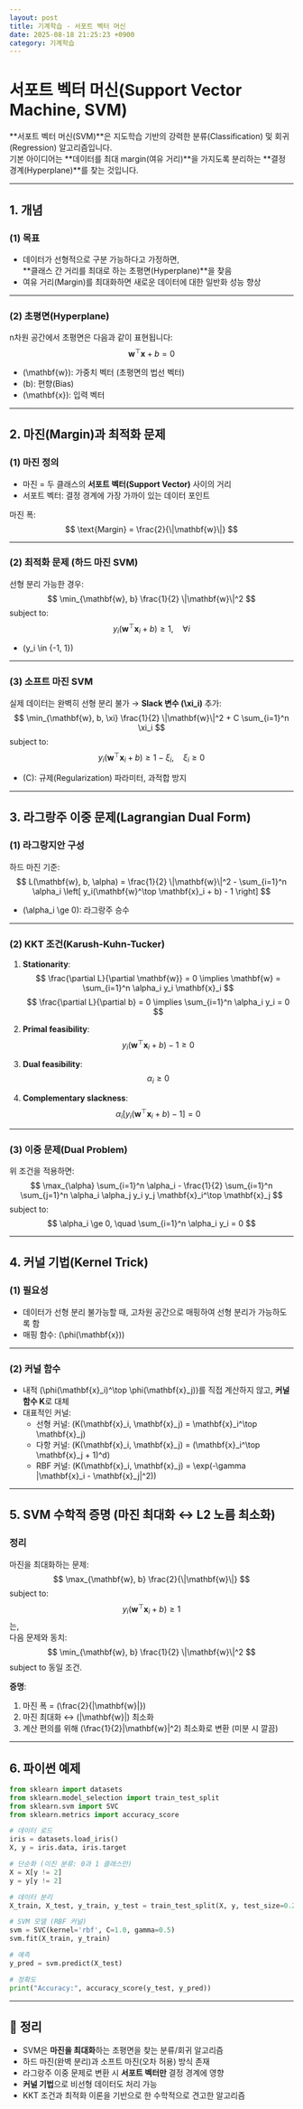 ```yaml
---
layout: post
title: 기계학습 - 서포트 벡터 머신
date: 2025-08-18 21:25:23 +0900
category: 기계학습
---
```

# 서포트 벡터 머신(Support Vector Machine, SVM)

**서포트 벡터 머신(SVM)**은 지도학습 기반의 강력한 분류(Classification) 및 회귀(Regression) 알고리즘입니다.  
기본 아이디어는 **데이터를 최대 margin(여유 거리)**을 가지도록 분리하는 **결정 경계(Hyperplane)**를 찾는 것입니다.

---

## 1. 개념

### (1) 목표
- 데이터가 선형적으로 구분 가능하다고 가정하면,  
  **클래스 간 거리를 최대로 하는 초평면(Hyperplane)**을 찾음
- 여유 거리(Margin)를 최대화하면 새로운 데이터에 대한 일반화 성능 향상

---

### (2) 초평면(Hyperplane)
n차원 공간에서 초평면은 다음과 같이 표현됩니다:
$$
\mathbf{w}^\top \mathbf{x} + b = 0
$$
- \(\mathbf{w}\): 가중치 벡터 (초평면의 법선 벡터)
- \(b\): 편향(Bias)
- \(\mathbf{x}\): 입력 벡터

---

## 2. 마진(Margin)과 최적화 문제

### (1) 마진 정의
- 마진 = 두 클래스의 **서포트 벡터(Support Vector)** 사이의 거리
- 서포트 벡터: 결정 경계에 가장 가까이 있는 데이터 포인트

마진 폭:
$$
\text{Margin} = \frac{2}{\|\mathbf{w}\|}
$$

---

### (2) 최적화 문제 (하드 마진 SVM)
선형 분리 가능한 경우:
$$
\min_{\mathbf{w}, b} \frac{1}{2} \|\mathbf{w}\|^2
$$
subject to:
$$
y_i(\mathbf{w}^\top \mathbf{x}_i + b) \ge 1, \quad \forall i
$$
- \(y_i \in \{-1, 1\}\)

---

### (3) 소프트 마진 SVM
실제 데이터는 완벽히 선형 분리 불가 → **Slack 변수 \(\xi_i\)** 추가:
$$
\min_{\mathbf{w}, b, \xi} \frac{1}{2} \|\mathbf{w}\|^2 + C \sum_{i=1}^n \xi_i
$$
subject to:
$$
y_i(\mathbf{w}^\top \mathbf{x}_i + b) \ge 1 - \xi_i, \quad \xi_i \ge 0
$$
- \(C\): 규제(Regularization) 파라미터, 과적합 방지

---

## 3. 라그랑주 이중 문제(Lagrangian Dual Form)

### (1) 라그랑지안 구성
하드 마진 기준:
$$
L(\mathbf{w}, b, \alpha) = \frac{1}{2} \|\mathbf{w}\|^2 - \sum_{i=1}^n \alpha_i \left[ y_i(\mathbf{w}^\top \mathbf{x}_i + b) - 1 \right]
$$
- \(\alpha_i \ge 0\): 라그랑주 승수

---

### (2) KKT 조건(Karush-Kuhn-Tucker)
1. **Stationarity**:
$$
\frac{\partial L}{\partial \mathbf{w}} = 0 \implies \mathbf{w} = \sum_{i=1}^n \alpha_i y_i \mathbf{x}_i
$$
$$
\frac{\partial L}{\partial b} = 0 \implies \sum_{i=1}^n \alpha_i y_i = 0
$$

2. **Primal feasibility**:
$$
y_i(\mathbf{w}^\top \mathbf{x}_i + b) - 1 \ge 0
$$

3. **Dual feasibility**:
$$
\alpha_i \ge 0
$$

4. **Complementary slackness**:
$$
\alpha_i \left[ y_i(\mathbf{w}^\top \mathbf{x}_i + b) - 1 \right] = 0
$$

---

### (3) 이중 문제(Dual Problem)
위 조건을 적용하면:
$$
\max_{\alpha} \sum_{i=1}^n \alpha_i - \frac{1}{2} \sum_{i=1}^n \sum_{j=1}^n \alpha_i \alpha_j y_i y_j \mathbf{x}_i^\top \mathbf{x}_j
$$
subject to:
$$
\alpha_i \ge 0, \quad \sum_{i=1}^n \alpha_i y_i = 0
$$

---

## 4. 커널 기법(Kernel Trick)

### (1) 필요성
- 데이터가 선형 분리 불가능할 때, 고차원 공간으로 매핑하여 선형 분리가 가능하도록 함
- 매핑 함수: \(\phi(\mathbf{x})\)

---

### (2) 커널 함수
- 내적 \(\phi(\mathbf{x}_i)^\top \phi(\mathbf{x}_j)\)를 직접 계산하지 않고, **커널 함수 K**로 대체
- 대표적인 커널:
  - 선형 커널: \(K(\mathbf{x}_i, \mathbf{x}_j) = \mathbf{x}_i^\top \mathbf{x}_j\)
  - 다항 커널: \(K(\mathbf{x}_i, \mathbf{x}_j) = (\mathbf{x}_i^\top \mathbf{x}_j + 1)^d\)
  - RBF 커널: \(K(\mathbf{x}_i, \mathbf{x}_j) = \exp(-\gamma \|\mathbf{x}_i - \mathbf{x}_j\|^2)\)

---

## 5. SVM 수학적 증명 (마진 최대화 ↔ L2 노름 최소화)

### **정리**
마진을 최대화하는 문제:
$$
\max_{\mathbf{w}, b} \frac{2}{\|\mathbf{w}\|}
$$
subject to:
$$
y_i(\mathbf{w}^\top \mathbf{x}_i + b) \ge 1
$$
는,  
다음 문제와 동치:
$$
\min_{\mathbf{w}, b} \frac{1}{2} \|\mathbf{w}\|^2
$$
subject to 동일 조건.

**증명**:
1. 마진 폭 = \(\frac{2}{\|\mathbf{w}\|}\)
2. 마진 최대화 ↔ \(\|\mathbf{w}\|\) 최소화
3. 계산 편의를 위해 \(\frac{1}{2}\|\mathbf{w}\|^2\) 최소화로 변환 (미분 시 깔끔)

---

## 6. 파이썬 예제
```python
from sklearn import datasets
from sklearn.model_selection import train_test_split
from sklearn.svm import SVC
from sklearn.metrics import accuracy_score

# 데이터 로드
iris = datasets.load_iris()
X, y = iris.data, iris.target

# 단순화 (이진 분류: 0과 1 클래스만)
X = X[y != 2]
y = y[y != 2]

# 데이터 분리
X_train, X_test, y_train, y_test = train_test_split(X, y, test_size=0.2, random_state=42)

# SVM 모델 (RBF 커널)
svm = SVC(kernel='rbf', C=1.0, gamma=0.5)
svm.fit(X_train, y_train)

# 예측
y_pred = svm.predict(X_test)

# 정확도
print("Accuracy:", accuracy_score(y_test, y_pred))
```

---

## 📌 정리
- SVM은 **마진을 최대화**하는 초평면을 찾는 분류/회귀 알고리즘
- 하드 마진(완벽 분리)과 소프트 마진(오차 허용) 방식 존재
- 라그랑주 이중 문제로 변환 시 **서포트 벡터만** 결정 경계에 영향
- **커널 기법**으로 비선형 데이터도 처리 가능
- KKT 조건과 최적화 이론을 기반으로 한 수학적으로 견고한 알고리즘